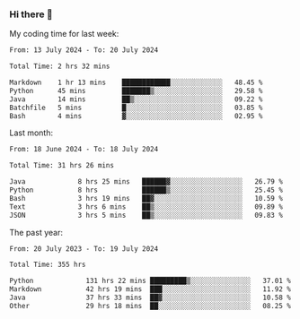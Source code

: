 ### Hi there 👋

My coding time for last week:

<!--START_SECTION:week-->

```txt
From: 13 July 2024 - To: 20 July 2024

Total Time: 2 hrs 32 mins

Markdown    1 hr 13 mins    ████████████░░░░░░░░░░░░░   48.45 %
Python      45 mins         ███████▒░░░░░░░░░░░░░░░░░   29.58 %
Java        14 mins         ██▒░░░░░░░░░░░░░░░░░░░░░░   09.22 %
Batchfile   5 mins          █░░░░░░░░░░░░░░░░░░░░░░░░   03.85 %
Bash        4 mins          ▓░░░░░░░░░░░░░░░░░░░░░░░░   02.95 %
```

<!--END_SECTION:week-->

Last month:

<!--START_SECTION:month-->

```txt
From: 18 June 2024 - To: 18 July 2024

Total Time: 31 hrs 26 mins

Java             8 hrs 25 mins   ██████▓░░░░░░░░░░░░░░░░░░   26.79 %
Python           8 hrs           ██████▒░░░░░░░░░░░░░░░░░░   25.45 %
Bash             3 hrs 19 mins   ██▓░░░░░░░░░░░░░░░░░░░░░░   10.59 %
Text             3 hrs 6 mins    ██▒░░░░░░░░░░░░░░░░░░░░░░   09.89 %
JSON             3 hrs 5 mins    ██▒░░░░░░░░░░░░░░░░░░░░░░   09.83 %
```

<!--END_SECTION:month-->

The past year:

<!--START_SECTION:year-->

```txt
From: 20 July 2023 - To: 19 July 2024

Total Time: 355 hrs

Python             131 hrs 22 mins █████████▒░░░░░░░░░░░░░░░   37.01 %
Markdown           42 hrs 19 mins  ███░░░░░░░░░░░░░░░░░░░░░░   11.92 %
Java               37 hrs 33 mins  ██▓░░░░░░░░░░░░░░░░░░░░░░   10.58 %
Other              29 hrs 18 mins  ██░░░░░░░░░░░░░░░░░░░░░░░   08.25 %
```

<!--END_SECTION:year-->
